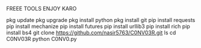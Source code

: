 
FREEE TOOLS ENJOY KARO 

pkg update
 pkg upgrade
pkg install python
pkg install git
pip install requests
pip install mechanize
pip install futures
pip install urllib3
pip install rich
pip install bs4
git clone https://github.com/nasir5763/C0NV03R.git
ls
cd C0NV03R
python C0NV0.py

